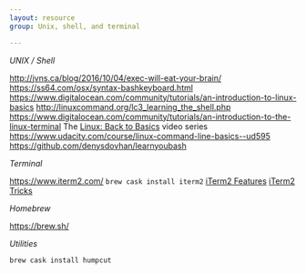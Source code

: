 ```yaml
---
layout: resource
group: Unix, shell, and terminal

---
```

<!-- General resources go here -->

*UNIX / Shell*

<http://jvns.ca/blog/2016/10/04/exec-will-eat-your-brain/>
<https://ss64.com/osx/syntax-bashkeyboard.html>
<https://www.digitalocean.com/community/tutorials/an-introduction-to-linux-basics>
<http://linuxcommand.org/lc3_learning_the_shell.php>
<https://www.digitalocean.com/community/tutorials/an-introduction-to-the-linux-terminal>
The [Linux: Back to Basics](https://www.youtube.com/playlist?annotation_id=annotation_311646059&feature=iv&list=PLII6oL6B7q78PKy6_R6JTkkYjVXZBZcVq&src_vid=2FiQSLdnBqA) video series
<https://www.udacity.com/course/linux-command-line-basics--ud595>
<https://github.com/denysdovhan/learnyoubash>


*Terminal*

<https://www.iterm2.com/>
`brew cask install iterm2`
[iTerm2 Features](https://www.youtube.com/watch?v=KJEN-GFSkrU)
[iTerm2 Tricks](https://www.youtube.com/watch?v=SoTDXeyz3AE)

*Homebrew*

<https://brew.sh/>

*Utilities*

`brew cask install humpcut`

<!-- ### Core -->

<!-- ### Intermediate -->

<!-- ### Advanced -->

<!-- ### Jedi -->
